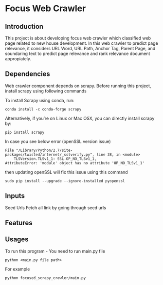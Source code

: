 # Focus Web Crawler
## Introduction
This project is about developing focus web crawler which classified web page related to new house development. In this web crawler to predict page relevance, it considers URL Word, URL Path, Anchor Tag, Parent Page, and soundaring text to predict page relevance and rank relevance document appropiately.

## Dependencies
Web crawler component depends on scrapy. Before running this project, install scrapy using following commands

To install Scrapy using conda, run:
```
conda install -c conda-forge scrapy
```

Alternatively, if you’re on Linux or Mac OSX, you can directly install scrapy by:
```
pip install scrapy
```

In case you see below error (openSSL version issue)
```  
File "/Library/Python/2.7/site-packages/twisted/internet/_sslverify.py", line 38, in <module>
    TLSVersion.TLSv1_1: SSL.OP_NO_TLSv1_1,
AttributeError: 'module' object has no attribute 'OP_NO_TLSv1_1'
```
then updating openSSL will fix this issue using this command 
```
sudo pip install --upgrade --ignore-installed pyopenssl
```

## Inputs
Seed Urls
Fetch all link by going through seed urls

## Features

## Usages
To run this program - 
You need to run main.py file

`python <main.py file path>`

For example

```angular2html
python focused_scrapy_crawler/main.py
```

